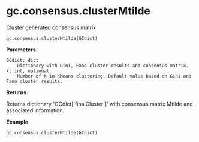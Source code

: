 gc.consensus.clusterMtilde
===============

Cluster generated consensus matrix 

    gc.consensus.clusterMtilde(GCdict)

**Parameters**

    GCdict: dict
        Dictionary with Gini, Fano cluster results and consensus matrix.
    k: int, optional
        Number of K in KMeans clustering. Default value based on Gini and Fano cluster results.

**Returns**

Returns dictionary 'GCdict['finalCluster']' with consensus matrix Mtilde and associated information.

**Example**

    gc.consensus.clusterMtilde(GCdict)
